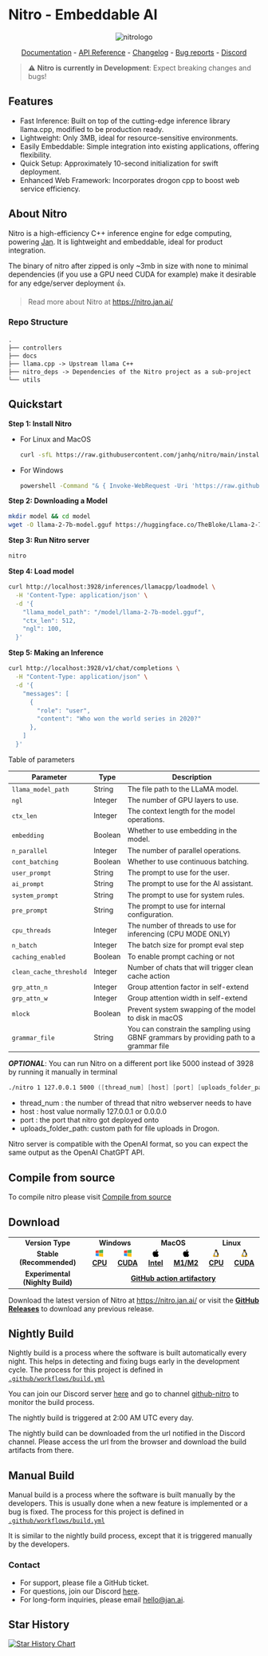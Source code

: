 # Nitro - Embeddable AI
<p align="center">
  <img alt="nitrologo" src="https://raw.githubusercontent.com/janhq/nitro/main/assets/Nitro%20README%20banner.png">
</p>

<p align="center">
  <a href="https://nitro.jan.ai/docs">Documentation</a> - <a href="https://nitro.jan.ai/api">API Reference</a> 
  - <a href="https://github.com/janhq/nitro/releases/">Changelog</a> - <a href="https://github.com/janhq/nitro/issues">Bug reports</a> - <a href="https://discord.gg/AsJ8krTT3N">Discord</a>
</p>

> ⚠️ **Nitro is currently in Development**: Expect breaking changes and bugs!

## Features
- Fast Inference: Built on top of the cutting-edge inference library llama.cpp, modified to be production ready.
- Lightweight: Only 3MB, ideal for resource-sensitive environments.
- Easily Embeddable: Simple integration into existing applications, offering flexibility.
- Quick Setup: Approximately 10-second initialization for swift deployment.
- Enhanced Web Framework: Incorporates drogon cpp to boost web service efficiency.

## About Nitro

Nitro is a high-efficiency C++ inference engine for edge computing, powering [Jan](https://jan.ai/). It is lightweight and embeddable, ideal for product integration.

The binary of nitro after zipped is only ~3mb in size with none to minimal dependencies (if you use a GPU need CUDA for example) make it desirable for any edge/server deployment 👍.

> Read more about Nitro at https://nitro.jan.ai/

### Repo Structure

```
.
├── controllers
├── docs 
├── llama.cpp -> Upstream llama C++
├── nitro_deps -> Dependencies of the Nitro project as a sub-project
└── utils
```

## Quickstart

**Step 1: Install Nitro**

- For Linux and MacOS

  ```bash
  curl -sfL https://raw.githubusercontent.com/janhq/nitro/main/install.sh | sudo /bin/bash -
  ```

- For Windows

  ```bash
  powershell -Command "& { Invoke-WebRequest -Uri 'https://raw.githubusercontent.com/janhq/nitro/main/install.bat' -OutFile 'install.bat'; .\install.bat; Remove-Item -Path 'install.bat' }"
  ```

**Step 2: Downloading a Model**

```bash
mkdir model && cd model
wget -O llama-2-7b-model.gguf https://huggingface.co/TheBloke/Llama-2-7B-Chat-GGUF/resolve/main/llama-2-7b-chat.Q5_K_M.gguf?download=true
```

**Step 3: Run Nitro server**

```bash title="Run Nitro server"
nitro
```

**Step 4: Load model** 

```bash title="Load model"
curl http://localhost:3928/inferences/llamacpp/loadmodel \
  -H 'Content-Type: application/json' \
  -d '{
    "llama_model_path": "/model/llama-2-7b-model.gguf",
    "ctx_len": 512,
    "ngl": 100,
  }'
```

**Step 5: Making an Inference**

```bash title="Nitro Inference"
curl http://localhost:3928/v1/chat/completions \
  -H "Content-Type: application/json" \
  -d '{
    "messages": [
      {
        "role": "user",
        "content": "Who won the world series in 2020?"
      },
    ]
  }'
```

Table of parameters

| Parameter        | Type    | Description                                                  |
|------------------|---------|--------------------------------------------------------------|
| `llama_model_path` | String  | The file path to the LLaMA model.                            |
| `ngl`              | Integer | The number of GPU layers to use.                             |
| `ctx_len`          | Integer | The context length for the model operations.                 |
| `embedding`        | Boolean | Whether to use embedding in the model.                       |
| `n_parallel`       | Integer | The number of parallel operations. |
| `cont_batching`    | Boolean | Whether to use continuous batching.                          |
| `user_prompt`      | String  | The prompt to use for the user.                              |
| `ai_prompt`        | String  | The prompt to use for the AI assistant.                      |
| `system_prompt`    | String  | The prompt to use for system rules.                          |
| `pre_prompt`    | String  | The prompt to use for internal configuration.                          |
| `cpu_threads`   | Integer | The number of threads to use for inferencing (CPU MODE ONLY) |
| `n_batch`       | Integer | The batch size for prompt eval step |
| `caching_enabled` | Boolean | To enable prompt caching or not   |
| `clean_cache_threshold` | Integer | Number of chats that will trigger clean cache action|
|`grp_attn_n`|Integer|Group attention factor in self-extend|
|`grp_attn_w`|Integer|Group attention width in self-extend|
|`mlock`|Boolean|Prevent system swapping of the model to disk in macOS|
|`grammar_file`| String |You can constrain the sampling using GBNF grammars by providing path to a grammar file|

***OPTIONAL***: You can run Nitro on a different port like 5000 instead of 3928 by running it manually in terminal
```zsh
./nitro 1 127.0.0.1 5000 ([thread_num] [host] [port] [uploads_folder_path])
```
- thread_num : the number of thread that nitro webserver needs to have
- host : host value normally 127.0.0.1 or 0.0.0.0
- port : the port that nitro got deployed onto
- uploads_folder_path: custom path for file uploads in Drogon.

Nitro server is compatible with the OpenAI format, so you can expect the same output as the OpenAI ChatGPT API.

## Compile from source
To compile nitro please visit [Compile from source](docs/docs/new/build-source.md)

## Download

<table>
  <tr>
    <td style="text-align:center"><b>Version Type</b></td>
    <td colspan="2" style="text-align:center"><b>Windows</b></td>
    <td colspan="2" style="text-align:center"><b>MacOS</b></td>
    <td colspan="2" style="text-align:center"><b>Linux</b></td>
  </tr>
  <tr>
    <td style="text-align:center"><b>Stable (Recommended)</b></td>
    <td style="text-align:center">
      <a href='https://github.com/janhq/nitro/releases/download/v0.3.8/nitro-0.3.8-win-amd64.tar.gz'>
        <img src='./docs/static/img/windows.png' style="height:15px; width: 15px" />
        <b>CPU</b>
      </a>
    </td>
    <td style="text-align:center">
      <a href='https://github.com/janhq/nitro/releases/download/v0.3.8/nitro-0.3.8-win-amd64-cuda.tar.gz'>
        <img src='./docs/static/img/windows.png' style="height:15px; width: 15px" />
        <b>CUDA</b>
      </a>
    </td>
    <td style="text-align:center">
      <a href='https://github.com/janhq/nitro/releases/download/v0.3.8/nitro-0.3.8-mac-amd64.tar.gz'>
        <img src='./docs/static/img/mac.png' style="height:15px; width: 15px" />
        <b>Intel</b>
      </a>
    </td>
    <td style="text-align:center">
      <a href='https://github.com/janhq/nitro/releases/download/v0.3.8/nitro-0.3.8-mac-arm64.tar.gz'>
        <img src='./docs/static/img/mac.png' style="height:15px; width: 15px" />
        <b>M1/M2</b>
      </a>
    </td>
    <td style="text-align:center">
      <a href='https://github.com/janhq/nitro/releases/download/v0.3.8/nitro-0.3.8-linux-amd64.tar.gz'>
        <img src='./docs/static/img/linux.png' style="height:15px; width: 15px" />
        <b>CPU</b>
      </a>
    </td>
    <td style="text-align:center">
      <a href='https://github.com/janhq/nitro/releases/download/v0.3.8/nitro-0.3.8-linux-amd64-cuda.tar.gz'>
        <img src='./docs/static/img/linux.png' style="height:15px; width: 15px" />
        <b>CUDA</b>
      </a>
    </td>
  </tr>
  <tr style="text-align: center">
    <td style="text-align:center"><b>Experimental (Nighlty Build)</b></td>
    <td style="text-align:center" colspan="6">
      <a href='https://github.com/janhq/nitro/actions/runs/7877233198'>
        <b>GitHub action artifactory</b>
      </a>
    </td>
  </tr>
</table>

Download the latest version of Nitro at https://nitro.jan.ai/ or visit the **[GitHub Releases](https://github.com/janhq/nitro/releases)** to download any previous release.

## Nightly Build

Nightly build is a process where the software is built automatically every night. This helps in detecting and fixing bugs early in the development cycle. The process for this project is defined in [`.github/workflows/build.yml`](.github/workflows/build.yml)

You can join our Discord server [here](https://discord.gg/FTk2MvZwJH) and go to channel [github-nitro](https://discordapp.com/channels/1107178041848909847/1151022176019939328) to monitor the build process.

The nightly build is triggered at 2:00 AM UTC every day.

The nightly build can be downloaded from the url notified in the Discord channel. Please access the url from the browser and download the build artifacts from there.

## Manual Build

Manual build is a process where the software is built manually by the developers. This is usually done when a new feature is implemented or a bug is fixed. The process for this project is defined in [`.github/workflows/build.yml`](.github/workflows/build.yml)

It is similar to the nightly build process, except that it is triggered manually by the developers.

### Contact

- For support, please file a GitHub ticket.
- For questions, join our Discord [here](https://discord.gg/FTk2MvZwJH).
- For long-form inquiries, please email hello@jan.ai.

## Star History

[![Star History Chart](https://api.star-history.com/svg?repos=janhq/nitro&type=Date)](https://star-history.com/#janhq/nitro&Date)
